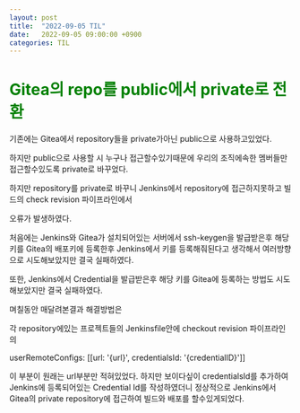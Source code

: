 ```yaml
---
layout: post
title:  "2022-09-05 TIL"
date:   2022-09-05 09:00:00 +0900
categories: TIL
---
```


<span style="color:green"> Gitea의 repo를 public에서 private로 전환 </span>
===========================================================================

기존에는 Gitea에서 repository들을 private가아닌 public으로 사용하고있었다.

하지만 public으로 사용할 시 누구나 접근할수있기때문에 우리의 조직에속한 멤버들만 접근할수있도록 private로 바꾸었다.

하지만 repository를 private로 바꾸니 Jenkins에서 repository에 접근하지못하고 빌드의 check revision 파이프라인에서 

오류가 발생하였다.

처음에는 Jenkins와 Gitea가 설치되어있는 서버에서 ssh-keygen을 발급받은후 해당키를 Gitea의 배포키에 등록한후 Jenkins에서 키를 등록해줘된다고 생각해서 여러방향으로 시도해보았지만 결국 실패하였다.

또한, Jenkins에서 Credential을 발급받은후 해당 키를 Gitea에 등록하는 방법도 시도해보았지만 결국 실패하였다.

며칠동안 매달려본결과 해결방법은

각 repository에있는 프로젝트들의 Jenkinsfile안에 checkout revision 파이프라인의 

userRemoteConfigs: [[url: '{url}', credentialsId: '{credentialID}']]

이 부분이 원래는 url부분만 적혀있었다. 하지만 보이다싶이 credentialsId를 추가하여 Jenkins에 등록되어있는 Credential Id를 작성하였더니 정상적으로 Jenkins에서 Gitea의 private repository에 접근하여 빌드와 배포를 할수있게되었다.

